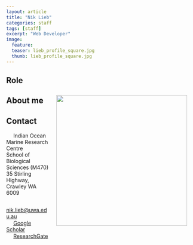 ```yaml
---
layout: article
title: "Nik Lieb"
categories: staff
tags: [staff]
excerpt: "Web Developer"
image:
  feature: 
  teaser: lieb_profile_square.jpg
  thumb: lieb_profile_square.jpg
---
```

## Role
<img src='/images/lieb_profile_square.jpg' align='right' width="350" hspace="20" vspace="10">

## About me

## Contact
<img src='/images/icons/building-regular.svg' width="15px"> Indian Ocean Marine Research Centre <br>
School of Biological Sciences (M470)<br>
35 Stirling Highway, Crawley WA 6009

<img src='/images/icons/envelope-regular.svg' width="15px"> <a href="mailto:nik.lieb@uwa.edu.au"> nik.lieb@uwa.edu.au</a><br>
<img src='/images/icons/google-brands.svg' width="15px"> <a href="XXXX">Google Scholar</a><br>
<img src='/images/icons/researchgate-brands.svg' width="15px"> <a href="XXXX"> ResearchGate</a><br>

